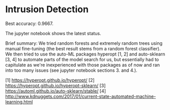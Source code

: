 # Intrusion Detection

Best accuracy: 0.9667.

The jupyter notebook shows the latest status.

Brief summary: We tried random forests and extremely random trees using manual fine-tuning (the best result stems from a random forest classifier). We then tried to use the auto-ML packages hyperopt [1, 2] and auto-sklearn [3, 4] to automate parts of the model search for us, but essentially had to capitulate as we're inexperienced with those packages as of now and ran into too many issues (see jupyter notebook sections 3. and 4.).

[1] https://hyperopt.github.io/hyperopt/
[2] https://hyperopt.github.io/hyperopt-sklearn/
[3] https://automl.github.io/auto-sklearn/stable/
[4] http://www.kdnuggets.com/2017/01/current-state-automated-machine-learning.html
